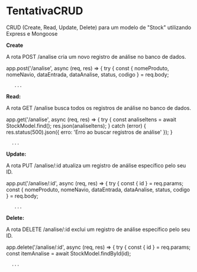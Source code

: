 # TentativaCRUD

CRUD (Create, Read, Update, Delete) para um modelo de "Stock" utilizando Express e Mongoose

**Create**

A rota POST /analise cria um novo registro de análise no banco de dados.

app.post('/analise', async (req, res) => {
    try {
        const {
            nomeProduto,
            nomeNavio,
            dataEntrada,
            dataAnalise,
            status,
            codigo
        } = req.body;

       ...

**Read:**

A rota GET /analise busca todos os registros de análise no banco de dados.

app.get('/analise', async (req, res) => {
    try {
        const analiseltens = await StockModel.find();
        res.json(analiseltens);
    } catch (error) {
        res.status(500).json({ erro: 'Erro ao buscar registros de análise' });
    }
    
      ...

      

**Update:**

A rota PUT /analise/:id atualiza um registro de análise específico pelo seu ID.

app.put('/analise/:id', async (req, res) => {
    try {
        const { id } = req.params;
        const {
            nomeProduto,
            nomeNavio,
            dataEntrada,
            dataAnalise,
            status,
            codigo
        } = req.body;

       ...

**Delete:**

A rota DELETE /analise/:id exclui um registro de análise específico pelo seu ID.

app.delete('/analise/:id', async (req, res) => {
    try {
        const { id } = req.params;
        const itemAnalise = await StockModel.findById(id);

      ...

        
